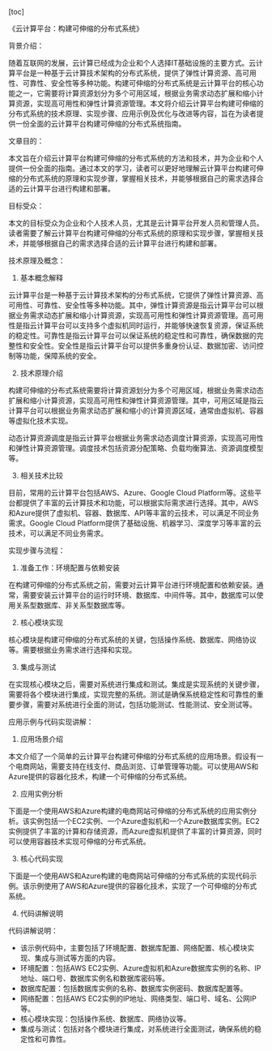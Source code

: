 
[toc]                    
                
                
《云计算平台：构建可伸缩的分布式系统》

背景介绍：

随着互联网的发展，云计算已经成为企业和个人选择IT基础设施的主要方式。云计算平台是一种基于云计算技术架构的分布式系统，提供了弹性计算资源、高可用性、可靠性、安全性等多种功能。构建可伸缩的分布式系统是云计算平台的核心功能之一，它需要将计算资源划分为多个可用区域，根据业务需求动态扩展和缩小计算资源，实现高可用性和弹性计算资源管理。本文将介绍云计算平台构建可伸缩的分布式系统的技术原理、实现步骤、应用示例及优化与改进等内容，旨在为读者提供一份全面的云计算平台构建可伸缩的分布式系统指南。

文章目的：

本文旨在介绍云计算平台构建可伸缩的分布式系统的方法和技术，并为企业和个人提供一份全面的指南。通过本文的学习，读者可以更好地理解云计算平台构建可伸缩的分布式系统的原理和实现步骤，掌握相关技术，并能够根据自己的需求选择合适的云计算平台进行构建和部署。

目标受众：

本文的目标受众为企业和个人技术人员，尤其是云计算平台开发人员和管理人员。读者需要了解云计算平台构建可伸缩的分布式系统的原理和实现步骤，掌握相关技术，并能够根据自己的需求选择合适的云计算平台进行构建和部署。

技术原理及概念：

1. 基本概念解释

云计算平台是一种基于云计算技术架构的分布式系统，它提供了弹性计算资源、高可用性、可靠性、安全性等多种功能。其中，弹性计算资源是指云计算平台可以根据业务需求动态扩展和缩小计算资源，实现高可用性和弹性计算资源管理。高可用性是指云计算平台可以支持多个虚拟机同时运行，并能够快速恢复资源，保证系统的稳定性。可靠性是指云计算平台可以保证系统的稳定性和可靠性，确保数据的完整性和安全性。安全性是指云计算平台可以提供多重身份认证、数据加密、访问控制等功能，保障系统的安全。

2. 技术原理介绍

构建可伸缩的分布式系统需要将计算资源划分为多个可用区域，根据业务需求动态扩展和缩小计算资源，实现高可用性和弹性计算资源管理。其中，可用区域是指云计算平台可以根据业务需求动态扩展和缩小的计算资源区域，通常由虚拟机、容器等虚拟化技术实现。

动态计算资源调度是指云计算平台根据业务需求动态调度计算资源，实现高可用性和弹性计算资源管理。调度技术包括资源分配策略、负载均衡算法、资源调度模型等。

3. 相关技术比较

目前，常用的云计算平台包括AWS、Azure、Google Cloud Platform等。这些平台都提供了丰富的云计算技术和功能，可以根据实际需求进行选择。其中，AWS和Azure提供了虚拟机、容器、数据库、API等丰富的云技术，可以满足不同业务需求。Google Cloud Platform提供了基础设施、机器学习、深度学习等丰富的云技术，可以满足不同业务需求。

实现步骤与流程：

1. 准备工作：环境配置与依赖安装

在构建可伸缩的分布式系统之前，需要对云计算平台进行环境配置和依赖安装。通常，需要安装云计算平台的运行时环境、数据库、中间件等。其中，数据库可以使用关系型数据库、非关系型数据库等。

2. 核心模块实现

核心模块是构建可伸缩的分布式系统的关键，包括操作系统、数据库、网络协议等。需要根据业务需求进行选择和实现。

3. 集成与测试

在实现核心模块之后，需要对系统进行集成和测试。集成是实现系统的关键步骤，需要将各个模块进行集成，实现完整的系统。测试是确保系统稳定性和可靠性的重要步骤，需要对系统进行全面的测试，包括功能测试、性能测试、安全测试等。

应用示例与代码实现讲解：

1. 应用场景介绍

本文介绍了一个简单的云计算平台构建可伸缩的分布式系统的应用场景。假设有一个电商网站，需要支持在线支付、商品浏览、订单管理等功能。可以使用AWS和Azure提供的容器化技术，构建一个可伸缩的分布式系统。

2. 应用实例分析

下面是一个使用AWS和Azure构建的电商网站可伸缩的分布式系统的应用实例分析。该实例包括一个EC2实例、一个Azure虚拟机和一个Azure数据库实例。EC2实例提供了丰富的计算和存储资源，而Azure虚拟机提供了丰富的计算资源，同时可以使用容器技术实现可伸缩的分布式系统。

3. 核心代码实现

下面是一个使用AWS和Azure构建的电商网站可伸缩的分布式系统的实现代码示例。该示例使用了AWS和Azure提供的容器化技术，实现了一个可伸缩的分布式系统。

4. 代码讲解说明

代码讲解说明：

* 该示例代码中，主要包括了环境配置、数据库配置、网络配置、核心模块实现、集成与测试等方面的内容。
* 环境配置：包括AWS EC2实例、Azure虚拟机和Azure数据库实例的名称、IP地址、端口号、数据库实例名和数据库密码等。
* 数据库配置：包括数据库实例的名称、数据库实例密码、数据库配置等。
* 网络配置：包括AWS EC2实例的IP地址、网络类型、端口号、域名、公网IP等。
* 核心模块实现：包括操作系统、数据库、网络协议等。
* 集成与测试：包括对各个模块进行集成，对系统进行全面测试，确保系统的稳定性和可靠性。

